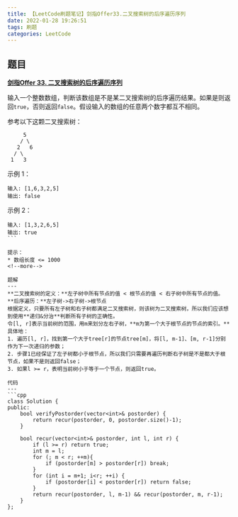 ```yaml
---
title: 【LeetCode刷题笔记】剑指Offer33.二叉搜索树的后序遍历序列
date: 2022-01-28 19:26:51
tags: 刷题
categories: LeetCode
---
```

题目
---
[**剑指Offer 33. 二叉搜索树的后序遍历序列**](https://leetcode-cn.com/problems/er-cha-sou-suo-shu-de-hou-xu-bian-li-xu-lie-lcof/)

输入一个整数数组，判断该数组是不是某二叉搜索树的后序遍历结果。如果是则返回`true`，否则返回`false`。假设输入的数组的任意两个数字都互不相同。

参考以下这颗二叉搜索树：
```
     5
    / \
   2   6
  / \
 1   3
```
示例 1：
```
输入: [1,6,3,2,5]
输出: false
```
示例 2：
```
输入: [1,3,2,6,5]
输出: true
``` 

提示：
* 数组长度 <= 1000
<!--more-->

题解
---
**二叉搜索树的定义：**左子树中所有节点的值 < 根节点的值 < 右子树中所有节点的值。
**后序遍历：**左子树->右子树->根节点
根据定义，只要所有左子树和右子树都满足二叉搜索树，则该树为二叉搜索树，所以我们应该想到使用**递归&分治**判断所有子树的正确性。
令[l, r]表示当前树的范围，用m来划分左右子树，**m为第一个大于根节点的节点的索引。**具体地：
1. 遍历[l, r]，找到第一个大于tree[r]的节点tree[m]，将[l, m-1]、[m, r-1]分别作为下一次递归的参数；
2. 步骤1已经保证了左子树都小于根节点，所以我们只需要再遍历判断右子树是不是都大于根节点，如果不是则返回false；
3. 如果l >= r，表明当前树小于等于一个节点，则返回true。

代码
---
```cpp
class Solution {
public:
    bool verifyPostorder(vector<int>& postorder) {
        return recur(postorder, 0, postorder.size()-1);
    }

    bool recur(vector<int>& postorder, int l, int r) {
        if (l >= r) return true;
        int m = l;
        for (; m < r; ++m){
            if (postorder[m] > postorder[r]) break;
        }
        for (int i = m+1; i<r; ++i) {
            if (postorder[i] < postorder[r]) return false;
        }
        return recur(postorder, l, m-1) && recur(postorder, m, r-1);
    }
};
```
